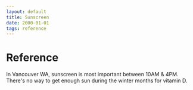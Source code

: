 ```yaml
---
layout: default
title: Sunscreen
date: 2000-01-01
tags: reference
---
```


# Reference

In Vancouver WA, sunscreen is most important between 10AM & 4PM. There's no way to get enough sun during the winter months for vitamin D.